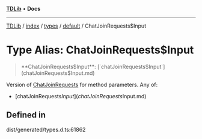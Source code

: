 [**TDLib**](../../../../../../README.md) • **Docs**

***

[TDLib](../../../../../../modules.md) / [index](../../../../../README.md) / [types](../../../README.md) / [default](../README.md) / ChatJoinRequests$Input

# Type Alias: ChatJoinRequests$Input

> **ChatJoinRequests$Input**: [`chatJoinRequests$Input`](chatJoinRequests$Input.md)

Version of [ChatJoinRequests](ChatJoinRequests-1.md) for method parameters.
Any of:
- [chatJoinRequests$Input](chatJoinRequests$Input.md)

## Defined in

dist/generated/types.d.ts:61862
